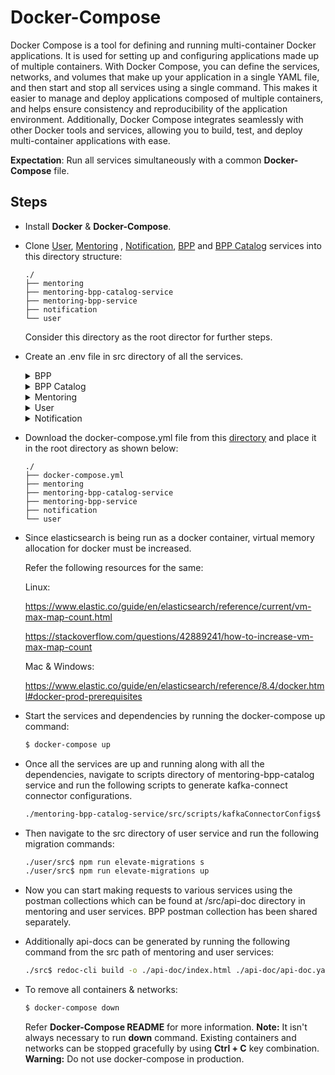 # Docker-Compose

Docker Compose is a tool for defining and running multi-container Docker applications. It is used for setting up and configuring applications made up of multiple containers. With Docker Compose, you can define the services, networks, and volumes that make up your application in a single YAML file, and then start and stop all services using a single command. This makes it easier to manage and deploy applications composed of multiple containers, and helps ensure consistency and reproducibility of the application environment. Additionally, Docker Compose integrates seamlessly with other Docker tools and services, allowing you to build, test, and deploy multi-container applications with ease.

**Expectation**: Run all services simultaneously with a common **Docker-Compose** file.

## Steps

-   Install **Docker** & **Docker-Compose**.

-   Clone [User](https://github.com/ELEVATE-Project/user/tree/dsep-hackathon), [Mentoring](https://github.com/ELEVATE-Project/mentoring/tree/dsep-hackathon) , [Notification](https://github.com/ELEVATE-Project/notification/tree/dsep-hackathon), [BPP](https://github.com/ELEVATE-Project/mentoring-bpp-service/tree/dsep-hackathon) and [BPP Catalog](https://github.com/ELEVATE-Project/mentoring-bpp-catalog-service/tree/dsep-hackathon) services into this directory structure:

    ```
    ./
    ├── mentoring
    ├── mentoring-bpp-catalog-service
    ├── mentoring-bpp-service
    ├── notification
    └── user

    ```

    Consider this directory as the root director for further steps.

-   Create an .env file in src directory of all the services.

    <details>
    <summary>BPP</summary>

    ```
    APPLICATION_PORT=3005
    NODE_ENV = development
    BECKN_BG_URI=https://gateway.becknprotocol.io/bg
    BECKN_REGISTRY_URI=https://registry.becknprotocol.io/subscribers
    CITY=std:080
    COUNTRY=IND
    DOMAIN=dsep:mentoring
    BPP_ID=bpp:3005
    BPP_URI=http://bpp:3005/bpp-2
    REDIS_HOST = redis://redis:6379
    ROOT_ROUTE=/bpp-2
    BPP_NAME="SL BPP #2"
    BPP_CODE="sl-bpp-2"
    BPP_SYMBOL="<i class="fas fa-user-graduate"></i>"
    SUBSCRIBER_ID=<Beckn Registry BPP Subscriber Id>
    UNIQUE_ID='sl23rws98uf09s8u'
    PRIVATE_KEY=<Beckn Registry Private Key>
    PUBLIC_KEY=<Beckn Registry Public Key>
    AUTH_ENABLED=false
    DISABLE_PROXY_AUTH=true
    BPP_CATALOG_URI='http://bpp-catalog:3009/bpp-catalog'
    MONGODB_URL=mongodb://mongo:27017/dsep-mentoring
    MENTORING_INTERNAL_ACCESS_TOKEN=as97d6fa98s076df987as676as7fd
    MENTORING_URI='http://mentoring:3000/mentoring'
    BPP_TTL='PT10M'
    SCHEMA_CORE_VERSION='1.0.0'
    ON_CONFIRM_ACTION='on_confirm'
    ON_CONFIRM_ROUTE='/on_confirm'
    ON_SELECT_ACTION='on_select'
    ON_SELECT_ROUTE='/on_select'
    ON_STATUS_ACTION='on_status'
    ON_STATUS_ROUTE='/on_status'
    ON_CANCEL_ACTION='on_cancel'
    ON_CANCEL_ROUTE='/on_cancel'
    ON_SEARCH_ACTION='on_search'
    ON_SEARCH_ROUTE='/on_search'
    ON_INIT_ACTION='on_init'
    ON_INIT_ROUTE='/on_init'

    CATALOG_GET_FULFILLMENT_ROUTE='/get-fulfillment/:fulfillmentId'
    CATALOG_GET_SESSION_ROUTE='/get-session/:sessionId'
    CATALOG_GET_STATUS_BODY_ROUTE='/get-status-body/:sessionId/:fulfillmentId'
    MENTORING_SESSION_ENROLL_ROUTE='/v1/sessions/enroll'
    MENTORING_SESSION_UNENROLL_ROUTE='/v1/sessions/unEnroll'
    CATALOG_SEARCH_ROUTE='/search'

    BPP_SHORT_DESCRIPTION='The official dev DSEP BPP Of ShikshaLokam.'
    BPP_LONG_DESCRIPTION="ShikshaLokam's dev BPP act as the provider platform for enabling discovery of mentorship sessions on DSEP open-network."
    BPP_IMAGE='https://shikshalokam.org/wp-content/uploads/2021/06/elevate-logo.png'
    BPP_IMAGE_TYPE='md'
    BPP_IMAGE_WIDTH='400'
    BPP_IMAGE_HEIGHT='200'
    SHOULD_SIGN_CALLBACK_REQUESTS='true'

    ```

    </details>
    <details>
    <summary>BPP Catalog</summary>

    ```
    APPLICATION_PORT=3009
    NODE_ENV=development

    KAFKA_CLIENT_ID='MENTORING_BPP_CATALOG'
    KAFKA_BROKERS='kafka:9092'
    KAFKA_SESSION_TOPIC='session'
    KAFKA_SESSION_ELASTIC_TOPIC='mentoring-sessions'
    KAFKA_PROVIDER_ELASTIC_TOPIC='mentoring-providers'
    KAFKA_FULFILLMENT_ELASTIC_TOPIC='mentoring-fulfillments'
    KAFKA_AGENT_ELASTIC_TOPIC='mentoring-agents'

    ELASTIC_SESSION_INDEX='mentoring-sessions'
    ELASTIC_PROVIDER_INDEX='mentoring-providers'
    ELASTIC_FULFILLMENT_INDEX='mentoring-fulfillments'
    ELASTIC_AGENT_INDEX='mentoring-agents'
    ROOT_ROUTE='/bpp-catalog'

    ELASTIC_NODE='http://elasticsearch:9200'
    KAFKA_CONNECT_URI='http://localhost:8083'

    KAFKA_CONNECT_SESSION_CONNECTOR='mentoring-sessions'
    KAFKA_CONNECT_PROVIDER_CONNECTOR='mentoring-providers'
    KAFKA_CONNECT_FULFILLMENT_CONNECTOR='mentoring-fulfillments'
    KAFKA_CONNECT_AGENT_CONNECTOR='mentoring-agents'

    ```

    </details>
    <details>
    <summary>Mentoring</summary>

    ```

    # Mentoring Service Config

    # Port on which service runs
    APPLICATION_PORT = 3000

    #Service environment
    APPLICATION_ENV = development

    #Route after base url
    APPLICATION_BASE_URL = /mentoring/

    #Mongo db connectivity url
    MONGODB_URL = mongodb://localhost:27017/elevate-mentoring

    #Token secret to verify the access token
    ACCESS_TOKEN_SECRET = 'bsj82AHBxahusub12yexlashsbxAXADHBlaj'

    # Internal access token for communicationcation between services via network call
    INTERNAL_ACCESS_TOKEN = 'as97d6fa98s076df987as676as7fd'

    # Kafka hosted server url
    KAFKA_URL = localhost:9092

    # Kafka group to which consumer belongs
    KAFKA_GROUP_ID = userservice

    # Kafka topic to push notification data
    NOTIFICATION_KAFKA_TOPIC = notificationtopic

    # Kafka topic name to consume from mentoring topic
    KAFKA_MENTORING_TOPIC ="mentoringtopic"

    # Kafka topic to push recording data
    KAFKA_RECORDING_TOPIC ="recordingtopic"

    SESSION_KAFKA_TOPIC='session'

    # Any one of three features available for cloud storage
    CLOUD_STORAGE = 'GCP/AWS/AZURE'

    # Gcp json config file path
    GCP_PATH = 'gcp.json'

    # Gcp bucket name which stores files
    DEFAULT_GCP_BUCKET_NAME = 'gcp-bucket-storage-name'

    # Gcp project id
    GCP_PROJECT_ID = 'project-id'

    # Aws access key id
    AWS_ACCESS_KEY_ID = 'aws-access-key-id'

    # Aws secret access key
    AWS_SECRET_ACCESS_KEY = 'aws-secret-access-key'

    # Aws region where bucket will be located
    AWS_BUCKET_REGION = 'ap-south-1'

    # Aws end point
    AWS_BUCKET_ENDPOINT = 's3.ap-south-1.amazonaws.com'

    # Aws bucket name which stores files
    DEFAULT_AWS_BUCKET_NAME = 'aws-bucket-storage-name'

    # Azure storage account name
    AZURE_ACCOUNT_NAME = 'account-name'

    # Azure storage account key
    AZURE_ACCOUNT_KEY = 'azure-account-key'

    # Azure storage container which stores files
    DEFAULT_AZURE_CONTAINER_NAME = 'azure-container-storage-name'

    #user serice host
    USER_SERIVCE_HOST = 'http://localhost:3001'

    #user serice base url
    USER_SERIVCE_BASE_URL = '/user/'

    # Big blue button url
    BIG_BLUE_BUTTON_URL = <Url Of BigBlueButton Instance>

    # Big blue button base url
    BIB_BLUE_BUTTON_BASE_URL = /bigbluebutton/

    # Meeting end callback events end point
    MEETING_END_CALLBACK_EVENTS = https%3A%2F%2Fdev.elevate-apis.shikshalokam.org%2Fmentoring%2Fv1%2Fsessions%2Fcompleted

    # Big blue button secret key
    BIG_BLUE_BUTTON_SECRET_KEY = n

    # Big blue button recording ready callback url
    RECORDING_READY_CALLBACK_URL = http%3A%2F%2Flocalhost%3A3000%2F%3FmeetingID%3Dmeet123

    #Enable logging of network request
    ENABLE_LOG = true

    # Api doc url
    API_DOC_URL = '/api-doc'

    #Internal cache expiry time
    INTERNAL_CACHE_EXP_TIME = 86400

    #kafka rating topic
    RATING_KAFKA_TOPIC = 'Rating'

    # Redis Host connectivity url
    REDIS_HOST = redis://redis:6379

    #Kafka internal communication
    CLEAR_INTERNAL_CACHE = 'mentoringInternal'

    #Enable email for reported issue.
    ENABLE_EMAIL_FOR_REPORT_ISSUE = true

    #Email id of the support team.
    SUPPORT_EMAIL_ID = 'support@xyz.com,team@xyz.com'

    #Email template code for reported issue.
    REPORT_ISSUE_EMAIL_TEMPLATE_CODE = 'user_issue_reported'

    #Big blur button logout url
    BIG_BLUE_BUTTON_SESSION_END_URL = 'https%3A%2F%2Fmentoring.shikshalokam.org%2Fsessions%2Fdetails%2F'

    SESSION_KAFKA_TOPIC = 'session'

    ERROR_LOG_LEVEL='1'

    DISABLE_LOG='false'

    APPLICATION_URL='asdfp8asfd8'

    ```

    </details>

    <details>
    <summary>User</summary>

    ```
    #User Service Config

    # Port on which service runs
    APPLICATION_PORT = 3001

    # Service environment
    APPLICATION_ENV = development

    # Database connectivity url
    MONGODB_URL = mongodb://localhost:27017/users

    # Number of rounds for encryption
    SALT_ROUNDS = 10

    # Token secret to generate access token
    ACCESS_TOKEN_SECRET = 'bsj82AHBxahusub12yexlashsbxAXADHBlaj'

    # Token secret to generate refresh token
    REFRESH_TOKEN_SECRET = 'refresh-token-secret'

    # Kafka hosted server url
    KAFKA_URL = localhost:9092

    # Kafka group to which consumer belongs
    KAFKA_GROUP_ID = userservice

    # Kafka topic to consume data from
    KAFKA_TOPIC = 'topic'

    # Kafka topic to push notification data
    NOTIFICATION_KAFKA_TOPIC = notificationtopic

    # Any one of three features available for cloud storage
    CLOUD_STORAGE = AWS

    # Gcp json config file path
    GCP_PATH = 'gcp.json'

    # Gcp bucket name which stores files
    DEFAULT_GCP_BUCKET_NAME = 'gcp-bucket-storage-name'

    # Gcp project id
    GCP_PROJECT_ID = 'project-id'

    # Aws access key id
    AWS_ACCESS_KEY_ID = 'aws-access-key-id'

    # Aws secret access key
    AWS_SECRET_ACCESS_KEY = 'aws-secret-access-key'

    # Aws region where bucket will be located
    AWS_BUCKET_REGION = 'ap-south-1'

    # Aws end point
    AWS_BUCKET_ENDPOINT = 's3.ap-south-1.amazonaws.com'

    # Aws bucket name which stores files
    DEFAULT_AWS_BUCKET_NAME = 'aws-bucket-storage-name'

    # Azure storage account name
    AZURE_ACCOUNT_NAME = 'account-name'

    # Azure storage account key
    AZURE_ACCOUNT_KEY = 'azure-account-key'

    # Azure storage container which stores files
    DEFAULT_AZURE_CONTAINER_NAME = 'azure-container-storage-name'

    # Internal access token for communicationcation between services via network call
    INTERNAL_ACCESS_TOKEN="as97d6fa98s076df987as676as7fd"
    #INTERNAL_ACCESS_TOKEN = 'as97d6fa98s076df987as676as7fd'

    # Mentor screct code for registering
    MENTOR_SECRET_CODE = '4567'

    #Enable logging of network request
    ENABLE_LOG = true

    # JWT Access Token expiry In Days
    ACCESS_TOKEN_EXPIRY = '1'

    # JWT Refresh Token expiry In Days
    REFRESH_TOKEN_EXPIRY = '183'

    # Redis Host connectivity url
    REDIS_HOST = redis://localhost:6379

    # Otp expiration time for forgetpassword or registration process
    OTP_EXP_TIME = 86400

    # Enable email based otp verification for registration process
    ENABLE_EMAIL_OTP_VERIFICATION = false
    APP_NAME=user
    REGISTRATION_EMAIL_TEMPLATE_CODE='test'
    OTP_EMAIL_TEMPLATE_CODE='1234'
    API_DOC_URL = '/api-doc'
    RATING_KAFKA_TOPIC = 'Rating'
    #Internal cache expiry time
    INTERNAL_CACHE_EXP_TIME = 86400
    CLEAR_INTERNAL_CACHE = userInternal
    ENABLE_EMAIL_FOR_REPORT_ISSUE = false

    #Key for email encryption 32 bit string
    KEY = 'g5MQ7HG/r5gPCPQQCwfBBEduAt72ewJIY/gWc0RNoak='

    #IV for email encryption 16 bit string
    IV = '2lIctRkqzYMWbwlW1jCC9A=='

    ERROR_LOG_LEVEL='1'
    DISABLE_LOG='false'
    DEFAULT_ORGANISATION_CODE='org3'
    ```

    </details>

    <details>
    <summary>Notification</summary>

    ```
    # Notification Service Config

    #Port on which service runs
    APPLICATION_PORT = 3002

    #Application environment
    APPLICATION_ENV = development

    #Route after base url
    APPLICATION_BASE_URL = /notification/

    #Kafka endpoint
    KAFKA_HOST = localhost:9092

    #kafka topic name
    KAFKA_TOPIC ="testTopic"

    #kafka consumer group id
    KAFKA_GROUP_ID = "notification"

    #sendgrid api key
    SENDGRID_API_KEY=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

    #sendgrid sender email address
    SENDGRID_FROM_MAIL = "test@gmail.com"

    API_DOC_URL='testURL'
    ```

    </details>

-   Download the docker-compose.yml file from this [directory](https://github.com/ELEVATE-Project/mentoring-bpp-service/tree/dsep-hackathon/dockerCompose) and place it in the root directory as shown below:

    ```
    ./
    ├── docker-compose.yml
    ├── mentoring
    ├── mentoring-bpp-catalog-service
    ├── mentoring-bpp-service
    ├── notification
    └── user

    ```

-   Since elasticsearch is being run as a docker container, virtual memory allocation for docker must be increased.

    Refer the following resources for the same:

    Linux:

    https://www.elastic.co/guide/en/elasticsearch/reference/current/vm-max-map-count.html

    https://stackoverflow.com/questions/42889241/how-to-increase-vm-max-map-count

    Mac & Windows:

    https://www.elastic.co/guide/en/elasticsearch/reference/8.4/docker.html#docker-prod-prerequisites

-   Start the services and dependencies by running the docker-compose up command:

    ```bash
    $ docker-compose up
    ```

-   Once all the services are up and running along with all the dependencies, navigate to scripts directory of mentoring-bpp-catalog service and run the following scripts to generate kafka-connect connector configurations.

    ```bash
    ./mentoring-bpp-catalog-service/src/scripts/kafkaConnectorConfigs$ node createAgentConnector.js  && node createFulfillmentConnector.js && node createProviderConnector.js && node createSessionConnector.js
    ```

-   Then navigate to the src directory of user service and run the following migration commands:

    ```bash
    ./user/src$ npm run elevate-migrations s
    ./user/src$ npm run elevate-migrations up
    ```

-   Now you can start making requests to various services using the postman collections which can be found at /src/api-doc directory in mentoring and user services. BPP postman collection has been shared separately.

-   Additionally api-docs can be generated by running the following command from the src path of mentoring and user services:

    ```bash
    ./src$ redoc-cli build -o ./api-doc/index.html ./api-doc/api-doc.yaml
    ```

-   To remove all containers & networks:

    ```bash
    $ docker-compose down
    ```

    Refer **Docker-Compose README** for more information.
    **Note:** It isn't always necessary to run **down** command. Existing containers and networks can be stopped gracefully by using **Ctrl + C** key combination.
    **Warning:** Do not use docker-compose in production.
